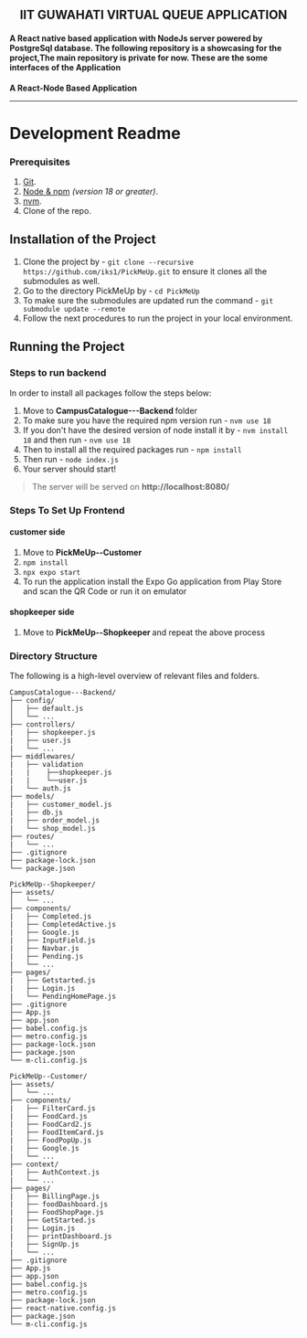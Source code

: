 
<h2 align="center">IIT GUWAHATI VIRTUAL QUEUE APPLICATION</h2>
<h4 align="left">A React native based application with NodeJs server powered by PostgreSql database. The following repository is a showcasing for the project,The main repository is private for now. These are the some interfaces of the Application</h4>

**A React-Node Based  Application**  

-------

# Development Readme

### Prerequisites

1.  [Git](https://git-scm.com/downloads).
2.  [Node & npm](https://nodejs.org/en/download/) _(version 18 or greater)_.
3.  [nvm](https://dev.to/skaytech/how-to-install-node-version-manager-nvm-for-windows-10-4nbi).
4.  Clone of the repo.

## Installation of the Project

1. Clone the project by -  `git clone --recursive https://github.com/iks1/PickMeUp.git` to ensure it clones all the submodules as well.
2. Go to the directory PickMeUp by -  `cd PickMeUp`
3. To make sure the submodules are updated run the command -  `git submodule update --remote`
4. Follow the next procedures to run the project in your local environment.


## Running the Project

### Steps to run backend

In order to install all packages follow the steps below:

 1. Move to <b> CampusCatalogue---Backend </b> folder
 2. To make sure you have the required npm version run -  `nvm use 18`
 3. If you don't have the desired version of node install it by -  `nvm install 18` and then run -  `nvm use 18`
 4. Then to install all the required packages run -  `npm install`
 5. Then run -  `node index.js`
 6. Your server should start!

 > The server will be served on **http://localhost:8080/**

### Steps To Set Up Frontend
 
 #### customer side
 1. Move to <b> PickMeUp--Customer </b>
 2. `npm install`
 3. `npx expo start`
 4. To run the application install the Expo Go application from Play Store and scan the QR Code or run  it on emulator

 #### shopkeeper side
 1. Move to <b> PickMeUp--Shopkeeper </b> and repeat the above process


### Directory Structure

The following is a high-level overview of relevant files and folders.

```
CampusCatalogue---Backend/
├── config/
│   ├── default.js
│   └── ...
├── controllers/
|   ├── shopkeeper.js
|   ├── user.js
|   └── ...
├── middlewares/
|   ├── validation
|   |    ├──shopkeeper.js
|   |    └──user.js
|   └── auth.js
├── models/
|   ├── customer_model.js
|   ├── db.js
|   ├── order_model.js
|   └── shop_model.js
├── routes/
|   └── ...
├── .gitignore
├── package-lock.json
└── package.json

PickMeUp--Shopkeeper/
├── assets/
│   └── ...
├── components/
|   ├── Completed.js
|   ├── CompletedActive.js
|   ├── Google.js
|   ├── InputField.js
|   ├── Navbar.js
|   ├── Pending.js
|   └── ...
├── pages/
|   ├── Getstarted.js
|   ├── Login.js
|   └── PendingHomePage.js
├── .gitignore
├── App.js
├── app.json
├── babel.config.js
├── metro.config.js
├── package-lock.json
├── package.json
└── m-cli.config.js

PickMeUp--Customer/
├── assets/
│   └── ...
├── components/
|   ├── FilterCard.js
|   ├── FoodCard.js
|   ├── FoodCard2.js
|   ├── FoodItemCard.js
|   ├── FoodPopUp.js
|   ├── Google.js
|   └── ...
├── context/
|   ├── AuthContext.js
|   └── ...
├── pages/
|   ├── BillingPage.js
|   ├── foodDashboard.js
|   ├── FoodShopPage.js
|   ├── GetStarted.js
|   ├── Login.js
|   ├── printDashboard.js
|   ├── SignUp.js
|   └── ...
├── .gitignore
├── App.js
├── app.json
├── babel.config.js
├── metro.config.js
├── package-lock.json
├── react-native.config.js
├── package.json
└── m-cli.config.js


```
